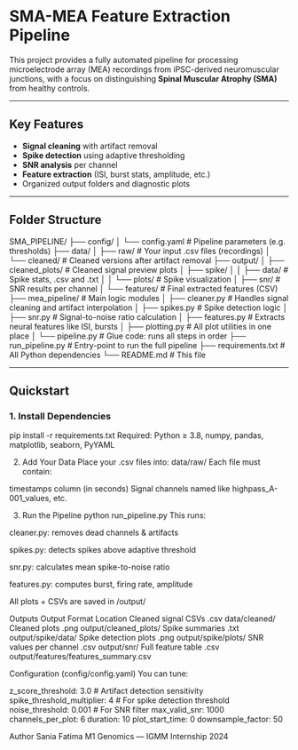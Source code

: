 # SMA-MEA Feature Extraction Pipeline

This project provides a fully automated pipeline for processing microelectrode array (MEA) recordings from iPSC-derived neuromuscular junctions, with a focus on distinguishing **Spinal Muscular Atrophy (SMA)** from healthy controls.

---

## Key Features

- **Signal cleaning** with artifact removal
- **Spike detection** using adaptive thresholding
- **SNR analysis** per channel
- **Feature extraction** (ISI, burst stats, amplitude, etc.)
-  Organized output folders and diagnostic plots

---

##  Folder Structure

SMA_PIPELINE/
├── config/
│ └── config.yaml # Pipeline parameters (e.g. thresholds)
├── data/
│ ├── raw/ # Your input .csv files (recordings)
│ └── cleaned/ # Cleaned versions after artifact removal
├── output/
│ ├── cleaned_plots/ #  Cleaned signal preview plots
│ ├── spike/
│ │ ├── data/ # Spike stats, .csv and .txt
│ │ └── plots/ # Spike visualization
│ ├── snr/ # SNR results per channel
│ └── features/ # Final extracted features (CSV)
├── mea_pipeline/ # Main logic modules
│ ├── cleaner.py # Handles signal cleaning and artifact interpolation
│ ├── spikes.py # Spike detection logic
│ ├── snr.py # Signal-to-noise ratio calculation
│ ├── features.py # Extracts neural features like ISI, bursts
│ ├── plotting.py # All plot utilities in one place
│ └── pipeline.py # Glue code: runs all steps in order
├── run_pipeline.py # Entry-point to run the full pipeline
├── requirements.txt # All Python dependencies
└── README.md # This file


---

## Quickstart

### 1. Install Dependencies

pip install -r requirements.txt
Required: Python ≥ 3.8, numpy, pandas, matplotlib, seaborn, PyYAML

2. Add Your Data
Place your .csv files into:
data/raw/
Each file must contain:

timestamps column (in seconds)
Signal channels named like highpass_A-001_values, etc.

3. Run the Pipeline
python run_pipeline.py
This runs:

cleaner.py: removes dead channels & artifacts

spikes.py: detects spikes above adaptive threshold

snr.py: calculates mean spike-to-noise ratio

features.py: computes burst, firing rate, amplitude

All plots + CSVs are saved in /output/

Outputs
Output	Format	Location
Cleaned signal CSVs	.csv	data/cleaned/
Cleaned plots	.png	output/cleaned_plots/
Spike summaries	.txt	output/spike/data/
Spike detection plots	.png	output/spike/plots/
SNR values per channel	.csv	output/snr/
Full feature table	.csv	output/features/features_summary.csv

Configuration (config/config.yaml)
You can tune:

z_score_threshold: 3.0              # Artifact detection sensitivity
spike_threshold_multiplier: 4       # For spike detection threshold
noise_threshold: 0.001              # For SNR filter
max_valid_snr: 1000
channels_per_plot: 6
duration: 10
plot_start_time: 0
downsample_factor: 50

Author
Sania Fatima
M1 Genomics — IGMM Internship 2024